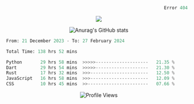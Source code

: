 ```python
                                                            Error 404   :(
```

<p align="center">
  <a href="https://skillicons.dev">
    <img src="https://skillicons.dev/icons?i=py,ts,rust,c" />
  </a>
</p>

<p align="center">
  <img alt="Anurag's GitHub stats" src="https://github-readme-stats.vercel.app/api?username=Kernel-rb&show_icons=true&theme=tokyonight">
</p>



<!--START_SECTION:waka-->

```python
From: 21 December 2023 - To: 27 February 2024

Total Time: 138 hrs 52 mins

Python       29 hrs 58 mins  >>>>>--------------------   21.35 %
Dart         29 hrs 54 mins  >>>>>--------------------   21.30 %
Rust         17 hrs 32 mins  >>>----------------------   12.50 %
JavaScript   16 hrs 58 mins  >>>----------------------   12.09 %
CSS          10 hrs 45 mins  >>-----------------------   07.66 %
```

<!--END_SECTION:waka-->


<div align="center">
  <img src="https://komarev.com/ghpvc/?username=Kernel-rb&label=PROFILE+VIEWS" alt="Profile Views">
</div>
